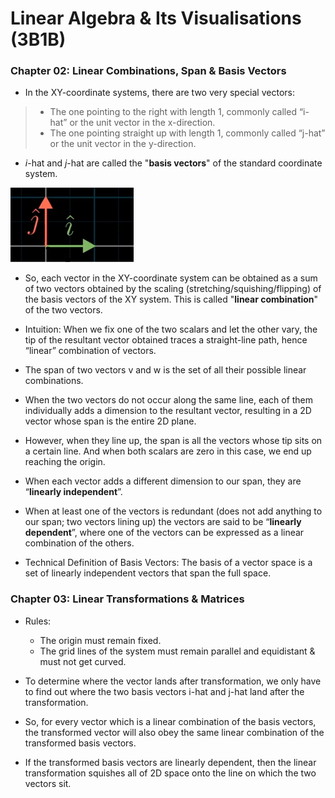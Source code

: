 # Linear Algebra & Its Visualisations (3B1B)

### Chapter 02: Linear Combinations, Span & Basis Vectors

<!--UL-->
* In the XY-coordinate systems, there are two very special vectors:

<!-- Blockquote -->
<!--UL -->
> * The one pointing to the right with length 1, commonly called “i-hat” or the unit vector in the x-direction.
> * The one pointing straight up with length 1, commonly called “j-hat” or the unit vector in the y-direction.


* _i_-hat and _j_-hat are called the "**basis vectors**" of the standard coordinate system.

![BasisVectors](01.png)

* So, each vector in the XY-coordinate system can be obtained as a sum of two vectors obtained by the scaling (stretching/squishing/flipping) of the basis vectors of the XY system. This is called "**linear combination**" of the two vectors.

* Intuition: When we fix one of the two scalars and let the other vary, the tip of the resultant vector obtained traces a straight-line path, hence “linear” combination of vectors.

* The span of two vectors v and w is the set of all their possible linear combinations.

* When the two vectors do not occur along the same line, each of them individually adds a dimension to the resultant vector, resulting in a 2D vector whose span is the entire 2D plane.

* However, when they line up, the span is all the vectors whose tip sits on a certain line. And when both scalars are zero in this case, we end up reaching the origin.

* When each vector adds a different dimension to our span, they are “**linearly independent**”.

* When at least one of the vectors is redundant (does not add anything to our span; two vectors lining up) the vectors are said to be “**linearly dependent**”, where one of the vectors can be expressed as a linear combination of the others.

* Technical Definition of Basis Vectors: The basis of a vector space is a set of linearly independent vectors that span the full space.

### Chapter 03: Linear Transformations & Matrices

* Rules:
  * The origin must remain fixed.
  * The grid lines of the system must remain parallel and equidistant & must not get curved.

* To determine where the vector lands after transformation, we only have to find out where the two basis vectors i-hat and j-hat land after the transformation.

* So, for every vector which is a linear combination of the basis vectors, the transformed vector will also obey the same linear combination of the transformed basis vectors.

* If the transformed basis vectors are linearly dependent, then the linear transformation squishes all of 2D space onto the line on which the two vectors sit.


